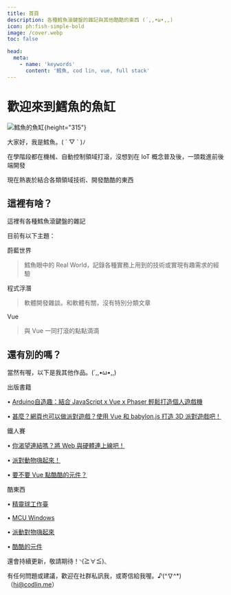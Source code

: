 ```yaml
---
title: 首頁
description: 各種鱈魚滾鍵盤的雜記與其他酷酷的東西 (´,,•ω•,,)
icon: ph:fish-simple-bold
image: /cover.webp
toc: false

head:
  meta:
    - name: 'keywords'
      content: '鱈魚, cod lin, vue, full stack'
---
```


# 歡迎來到鱈魚的魚缸

![鱈魚的魚缸](/cover.webp){height="315"}

大家好，我是鱈魚。( ´ ▽ ` )ﾉ

在學階段都在機械、自動控制領域打滾，沒想到在 IoT 概念普及後，一頭栽進前後端開發

現在熱衷於結合各類領域技術、開發酷酷的東西

## 這裡有啥？

這裡有各種鱈魚滾鍵盤的雜記

目前有以下主題：

<span role="heading" aria-level="3" class="text-2xl font-medium">
  <icon name="ph:globe-hemisphere-west-fill"></icon>
  蔚藍世界
</span>

> 鱈魚眼中的 Real World，記錄各種實務上用到的技術或實現有趣需求的經驗

<span role="heading" aria-level="3" class="text-2xl font-medium ">
  <icon name="icon-park-solid:diving-suit"></icon>
  程式浮潛
</span>

> 軟體開發雜談。和軟體有關，沒有特別分類文章

<span role="heading" aria-level="3" class="text-2xl font-medium ">
  <icon name="file-icons:vue"></icon>
  Vue
</span>

> 與 Vue 一同打滾的點點滴滴

## 還有別的嗎？

當然有喔，以下是我其他作品。(´,,•ω•,,)

<span role="heading" aria-level="3" class="text-2xl font-medium ">
  <icon name="fluent-emoji-high-contrast:writing-hand"></icon>
  出版書籍
</span>

• [Arduino自造趣：結合 JavaScript x Vue x Phaser 輕鬆打造個人遊戲機](https://www.books.com.tw/products/0010942459?sloc=main)

• [甚麼？網頁也可以做派對遊戲？使用 Vue 和 babylon.js 打造 3D 派對遊戲吧！](https://www.books.com.tw/products/0010972621?sloc=main)

<span role="heading" aria-level="3" class="text-2xl font-medium ">
  <icon name="bi:fire"></icon>
  鐵人賽
</span>

• [你渴望連結嗎？將 Web 與硬體連上線吧！](https://ithelp.ithome.com.tw/users/20140213/ironman/4765)

• [派對動物嗨起來！](https://ithelp.ithome.com.tw/users/20140213/ironman/5661)

• [要不要 Vue 點酷酷的元件？](https://ithelp.ithome.com.tw/users/20140213/ironman/7201)

<span role="heading" aria-level="3" class="text-2xl font-medium ">
  <icon name="noto-v1:sunglasses"></icon>
  酷東西
</span>

• [精靈球工作臺](https://side_project.gitlab.io/pokeball-workshop/)

• [MCU Windows](https://codfish-210716.notion.site/MCU-Windows-2f896774ea2f4742af974c753f947bd4#4fcf87c34f544b71bce9a76d96adb39a)

• [派動對物嗨起來](https://www.youtube.com/watch?v=PPWyUhT6gRk)

• [酷酷的元件](https://chillcomponent.codlin.me/)

還會持續更新，敬請期待！◝(≧∀≦)◟

有任何問題或建議，歡迎在社群私訊我，或寄信給我喔。♪(^∇^*) （<hi@codlin.me>）
